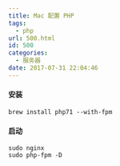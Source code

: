```yaml
---
title: Mac 配置 PHP
tags:
  - php
url: 500.html
id: 500
categories:
  - 服务器
date: 2017-07-31 22:04:46
---
```


#### 安装

    brew install php71 --with-fpm
    

#### 启动

    sudo nginx
    sudo php-fpm -D